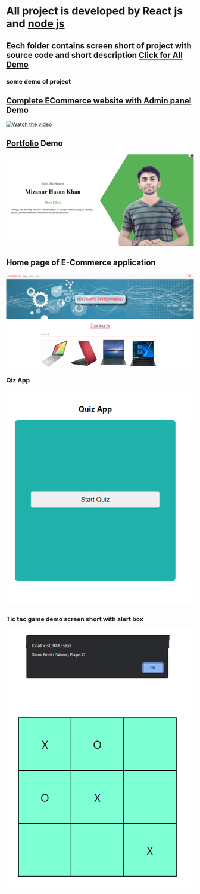 # All project is developed by React js and [node js](https://github.com/mizanurhasan0/nodejs.git)

## Eech folder contains screen short of project with source code and short description [Click for All Demo](https://github.com/mizanurhasan0/react.git)


### some demo of project

## [Complete ECommerce website with Admin panel](https://github.com/mizanurhasan0/react/tree/main/portfolio2) Demo 
[![Watch the video](https://i.imgur.com/vKb2F1B.png)](https://www.youtube.com/watch?v=bVz0m3bWh_E&ab_channel=Eng.MizanurHasan)

## [Portfolio](https://github.com/mizanurhasan0/react/tree/main/portfolio2) Demo 
![Home page](https://github.com/mizanurhasan0/react/blob/ad900e84efeeb77c73502489519009d50ee269df/portfolio2/src/img/project%20screen%20short/info.PNG "Info page")

## Home page of E-Commerce application 
![Home page](https://github.com/mizanurhasan0/nodejs/blob/6db0cf1628b26150d90349a9cbe728a77f4977a3/e-commerce/images/photo/home%20page%20overlay.PNG "Home page")

### Qiz App
![E-commerce](https://github.com/mizanurhasan0/react/blob/9c4e628722b776a68e3b78982163045a328bfaf4/Quiz%20App/quiz-app/src/images/starting%20page.PNG "Front page")

### Tic tac game demo screen short with alert box

![Game short](https://github.com/mizanurhasan0/react/blob/23eecf3d36df9ee29db72c168fe5f1e03aa9ba94/tic-tok-game/src/Images/tiktac%20game.PNG "Tic tac")
